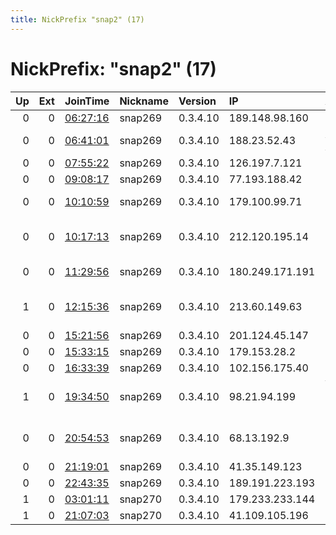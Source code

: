 ```yaml
---
title: NickPrefix "snap2" (17)
---
```


# NickPrefix: "snap2" (17)

|   Up |   Ext | JoinTime                                                                                            | Nickname   | Version   | IP              | AS                                       | CC   |   ORp |   Dirp | OS    | Contact   |   eFamMembers |
|-----:|------:|:----------------------------------------------------------------------------------------------------|:-----------|:----------|:----------------|:-----------------------------------------|:-----|------:|-------:|:------|:----------|--------------:|
|    0 |     0 | [06:27:16](https://metrics.torproject.org/rs.html#details/F3BF93D7A37375FF6C4BD3830472CC54467701AF) | snap269    | 0.3.4.10  | 189.148.98.160  | Uninet S.A. de C.V.                      | mx   | 41361 |      0 | Linux | None      |             1 |
|    0 |     0 | [06:41:01](https://metrics.torproject.org/rs.html#details/3871E3EAAB9F5F31572F991FA2F2A03D351F69CB) | snap269    | 0.3.4.10  | 188.23.52.43    | A1 Telekom Austria AG                    | at   | 40245 |      0 | Linux | None      |             1 |
|    0 |     0 | [07:55:22](https://metrics.torproject.org/rs.html#details/699848322660A0E83A62B4EDFD26E5C83ECFF48E) | snap269    | 0.3.4.10  | 126.197.7.121   | Softbank BB Corp.                        | jp   | 39415 |      0 | Linux | None      |             1 |
|    0 |     0 | [09:08:17](https://metrics.torproject.org/rs.html#details/161B961CE7BD2BE146EF771D9EEB440AD9A90426) | snap269    | 0.3.4.10  | 77.193.188.42   | SFR SA                                   | fr   | 43915 |      0 | Linux | None      |             1 |
|    0 |     0 | [10:10:59](https://metrics.torproject.org/rs.html#details/629DB5A38DD114A8324A4E73F24D12453620EE95) | snap269    | 0.3.4.10  | 179.100.99.71   | TELEFu00D4NICA BRASIL S.A                | br   | 46373 |      0 | Linux | None      |             1 |
|    0 |     0 | [10:17:13](https://metrics.torproject.org/rs.html#details/3F3695367B73FE744A035CB80A4D361F81070574) | snap269    | 0.3.4.10  | 212.120.195.14  | Hamara System Tabriz Engineering Company | ir   | 44071 |      0 | Linux | None      |             1 |
|    0 |     0 | [11:29:56](https://metrics.torproject.org/rs.html#details/D31B1692EB2A345CBEAF97A9B4C3FB6054EE6537) | snap269    | 0.3.4.10  | 180.249.171.191 | PT Telekomunikasi Indonesia              | id   | 33601 |      0 | Linux | None      |             1 |
|    1 |     0 | [12:15:36](https://metrics.torproject.org/rs.html#details/5D1622FA32F8F4EAA904E1494CCE8EE3AEE56876) | snap269    | 0.3.4.10  | 213.60.149.63   | R Cable y Telecomunicaciones Galicia, S. | es   | 39351 |      0 | Linux | None      |             1 |
|    0 |     0 | [15:21:56](https://metrics.torproject.org/rs.html#details/A363C7DB3C0CA66AB8DEFD3E9A2B046BD8075C3B) | snap269    | 0.3.4.10  | 201.124.45.147  | Uninet S.A. de C.V.                      | mx   | 34473 |      0 | Linux | None      |             1 |
|    0 |     0 | [15:33:15](https://metrics.torproject.org/rs.html#details/F394BC1F472F30BBAE90AE400CF797D0086FE58B) | snap269    | 0.3.4.10  | 179.153.28.2    | CLARO S.A.                               | br   | 40665 |      0 | Linux | None      |             1 |
|    0 |     0 | [16:33:39](https://metrics.torproject.org/rs.html#details/0368550421EF6A5D7162E99FFEB6818079705354) | snap269    | 0.3.4.10  | 102.156.175.40  | TOPNET                                   | tn   | 45917 |      0 | Linux | None      |             1 |
|    1 |     0 | [19:34:50](https://metrics.torproject.org/rs.html#details/7096715CDAC96249CBF47BA934EED031C9B2113F) | snap269    | 0.3.4.10  | 98.21.94.199    | Windstream Communications LLC            | us   | 38613 |      0 | Linux | None      |             1 |
|    0 |     0 | [20:54:53](https://metrics.torproject.org/rs.html#details/A7AD328A4A71D38848D7C8B0935003F1A8ADABF6) | snap269    | 0.3.4.10  | 68.13.192.9     | Cox Communications Inc.                  | us   | 35647 |      0 | Linux | None      |             1 |
|    0 |     0 | [21:19:01](https://metrics.torproject.org/rs.html#details/58AE083C5CA63B0EAFC395AF4538190353341BB5) | snap269    | 0.3.4.10  | 41.35.149.123   | TE-AS                                    | eg   | 45065 |      0 | Linux | None      |             1 |
|    0 |     0 | [22:43:35](https://metrics.torproject.org/rs.html#details/2CAF91F78954464AE0B162E479DF179CF17D436D) | snap269    | 0.3.4.10  | 189.191.223.193 | Uninet S.A. de C.V.                      | mx   | 40999 |      0 | Linux | None      |             1 |
|    1 |     0 | [03:01:11](https://metrics.torproject.org/rs.html#details/FFA8E5A51007CBA5A094CAEA43038385AE561936) | snap270    | 0.3.4.10  | 179.233.233.144 | CLARO S.A.                               | br   | 35815 |      0 | Linux | None      |             1 |
|    1 |     0 | [21:07:03](https://metrics.torproject.org/rs.html#details/462EF55C6594F207138397B0AF79F6C5A5D0A125) | snap270    | 0.3.4.10  | 41.109.105.196  | Telecom Algeria                          | dz   | 42711 |      0 | Linux | None      |             1 |
